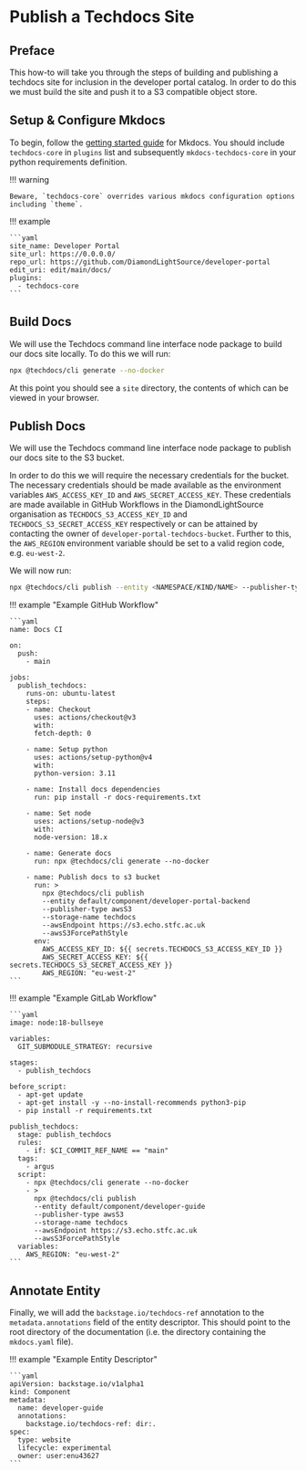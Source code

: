 # Publish a Techdocs Site

## Preface

This how-to will take you through the steps of building and publishing a techdocs site for inclusion in the developer portal catalog. In order to do this we must build the site and push it to a S3 compatible object store.

## Setup & Configure Mkdocs

To begin, follow the [getting started guide](https://www.mkdocs.org/getting-started/#getting-started-with-mkdocs) for Mkdocs. You should include `techdocs-core` in `plugins` list and subsequently `mkdocs-techdocs-core` in your python requirements definition.

!!! warning

    Beware, `techdocs-core` overrides various mkdocs configuration options including `theme`.

!!! example

    ```yaml
    site_name: Developer Portal
    site_url: https://0.0.0.0/
    repo_url: https://github.com/DiamondLightSource/developer-portal
    edit_uri: edit/main/docs/
    plugins:
      - techdocs-core
    ```

## Build Docs

We will use the Techdocs command line interface node package to build our docs site locally. To do this we will run:

```bash
npx @techdocs/cli generate --no-docker
```

At this point you should see a `site` directory, the contents of which can be viewed in your browser.

## Publish Docs

We will use the Techdocs command line interface node package to publish our docs site to the S3 bucket.

In order to do this we will require the necessary credentials for the bucket. The necessary credentials should be made available as the environment variables `AWS_ACCESS_KEY_ID` and `AWS_SECRET_ACCESS_KEY`. These credentials are made available in GitHub Workflows in the DiamondLightSource organisation as `TECHDOCS_S3_ACCESS_KEY_ID` and `TECHDOCS_S3_SECRET_ACCESS_KEY` respectively or can be attained by contacting the owner of `developer-portal-techdocs-bucket`. Further to this, the `AWS_REGION` environment variable should be set to a valid region code, e.g. `eu-west-2`.

We will now run:

```bash
npx @techdocs/cli publish --entity <NAMESPACE/KIND/NAME> --publisher-type awsS3 --storage-name techdocs --awsEndpoint https://s3.echo.stfc.ac.uk --awsS3ForcePathStyle
```

!!! example "Example GitHub Workflow"

    ```yaml
    name: Docs CI

    on:
      push:
        - main

    jobs:
      publish_techdocs:
        runs-on: ubuntu-latest
        steps:
        - name: Checkout
          uses: actions/checkout@v3
          with:
          fetch-depth: 0

        - name: Setup python
          uses: actions/setup-python@v4
          with:
          python-version: 3.11

        - name: Install docs dependencies
          run: pip install -r docs-requirements.txt

        - name: Set node
          uses: actions/setup-node@v3
          with:
          node-version: 18.x

        - name: Generate docs
          run: npx @techdocs/cli generate --no-docker

        - name: Publish docs to s3 bucket
          run: >
            npx @techdocs/cli publish
            --entity default/component/developer-portal-backend
            --publisher-type awsS3
            --storage-name techdocs
            --awsEndpoint https://s3.echo.stfc.ac.uk
            --awsS3ForcePathStyle
          env:
            AWS_ACCESS_KEY_ID: ${{ secrets.TECHDOCS_S3_ACCESS_KEY_ID }}
            AWS_SECRET_ACCESS_KEY: ${{ secrets.TECHDOCS_S3_SECRET_ACCESS_KEY }}
            AWS_REGION: "eu-west-2"
    ```

!!! example "Example GitLab Workflow"

    ```yaml
    image: node:18-bullseye

    variables:
      GIT_SUBMODULE_STRATEGY: recursive

    stages:
      - publish_techdocs

    before_script:
      - apt-get update
      - apt-get install -y --no-install-recommends python3-pip
      - pip install -r requirements.txt

    publish_techdocs:
      stage: publish_techdocs
      rules:
        - if: $CI_COMMIT_REF_NAME == "main"
      tags:
        - argus
      script:
        - npx @techdocs/cli generate --no-docker
        - >
          npx @techdocs/cli publish
          --entity default/component/developer-guide
          --publisher-type awsS3
          --storage-name techdocs
          --awsEndpoint https://s3.echo.stfc.ac.uk
          --awsS3ForcePathStyle
      variables:
        AWS_REGION: "eu-west-2"
    ```

## Annotate Entity

Finally, we will add the `backstage.io/techdocs-ref` annotation to the `metadata.annotations` field of the entity descriptor. This should point to the root directory of the documentation (i.e. the directory containing the `mkdocs.yaml` file).

!!! example "Example Entity Descriptor"

    ```yaml
    apiVersion: backstage.io/v1alpha1
    kind: Component
    metadata:
      name: developer-guide
      annotations:
        backstage.io/techdocs-ref: dir:.
    spec:
      type: website
      lifecycle: experimental
      owner: user:enu43627
    ```
